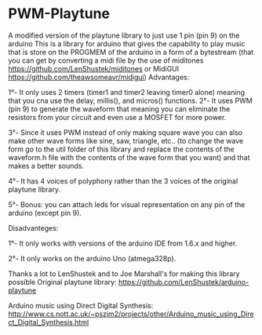 # PWM-Playtune
A modified version of the playtune library to just use 1 pin (pin 9) on the arduino
This is a library for arduino that gives the capability to play music that is store on the PROGMEM of the arduino in a form of a bytestream (that you can get by converting a midi file by the use of miditones https://github.com/LenShustek/miditones or MidiGUI https://github.com/theawsomeavr/midigui)
Advantages:

1°- It only uses 2 timers (timer1 and timer2 leaving timer0 alone) meaning that you cna use the delay, millis(), and micros() functions.
2°- It uses PWM (pin 9) to generate the waveform that meaning you can eliminate the resistors from your circuit and even use a MOSFET for more power.

3°- Since it uses PWM instead of only making square wave you can also make other wave forms like sine, saw, triangle, etc.. (to change the wave form go to the util folder of this library and replace the contents of the waveform.h file with the contents of the wave form that you want) and that makes a better sounds.

4°- It has 4 voices of polyphony rather than the 3 voices of the original playtune library.

5°- Bonus: you can attach leds for visual representation on any pin of the arduino (except pin 9).

Disadvanteges:

1°- It only works with versions of the arduino IDE from 1.6.x and higher.

2°- It only works on the arduino Uno (atmega328p).

Thanks a lot to LenShustek and to Joe Marshall's for making this library possible
Original playtune library:
https://github.com/LenShustek/arduino-playtune

Arduino music using Direct Digital Synthesis:
http://www.cs.nott.ac.uk/~pszjm2/projects/other/Arduino_music_using_Direct_Digital_Synthesis.html
